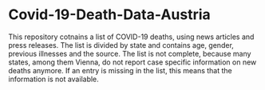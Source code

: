 # Covid-19-Death-Data-Austria
This repository cotnains a list of COVID-19 deaths, using news articles and press releases.
The list is divided by state and contains age, gender, previous illnesses and the source.
The list is not complete, because many states, among them Vienna, do not report case specific information on new deaths anymore.
If an entry is missing in the list, this means that the information is not available.
